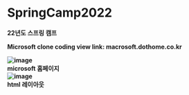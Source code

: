 
# SpringCamp2022
<Strong>22년도 스프링 캠프 

<b>
Microsoft clone coding 
view link: macrosoft.dothome.co.kr

![image](https://user-images.githubusercontent.com/107266952/179736582-e5d69d55-5f9c-4574-b896-d7ada12089c2.png)
<br>
microsoft 홈페이지
<br>
![image](https://user-images.githubusercontent.com/107266952/179738082-05662c2b-2286-40f2-8ef5-6e088796cac0.png)
<br>
html 레이아웃
